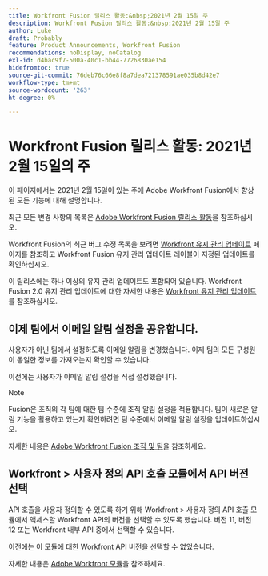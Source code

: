 ```yaml
---
title: Workfront Fusion 릴리스 활동:&nbsp;2021년 2월 15일 주
description: Workfront Fusion 릴리스 활동:&nbsp;2021년 2월 15일 주
author: Luke
draft: Probably
feature: Product Announcements, Workfront Fusion
recommendations: noDisplay, noCatalog
exl-id: d4bac9f7-500a-40c1-bb44-7726830ae154
hidefromtoc: true
source-git-commit: 76deb76c66e8f8a7dea721378591ae035b8d42e7
workflow-type: tm+mt
source-wordcount: '263'
ht-degree: 0%

---
```


# Workfront Fusion 릴리스 활동: 2021년 2월 15일의 주

이 페이지에서는 2021년 2월 15일이 있는 주에 Adobe Workfront Fusion에서 향상된 모든 기능에 대해 설명합니다.

최근 모든 변경 사항의 목록은 [Adobe Workfront Fusion 릴리스 활동](../../../product-announcements/product-releases/fusion-release-activity/fusion-release-activity.md)을 참조하십시오.

Workfront Fusion의 최근 버그 수정 목록을 보려면 [Workfront 유지 관리 업데이트](https://experienceleague.adobe.com/docs/workfront-known-issues/releases/current-updates.html) 페이지를 참조하고 Workfront Fusion 유지 관리 업데이트 레이블이 지정된 업데이트를 확인하십시오.

이 릴리스에는 하나 이상의 유지 관리 업데이트도 포함되어 있습니다. Workfront Fusion 2.0 유지 관리 업데이트에 대한 자세한 내용은 [Workfront 유지 관리 업데이트](https://experienceleague.adobe.com/docs/workfront-known-issues/releases/current-updates.html)를 참조하십시오.

## 이제 팀에서 이메일 알림 설정을 공유합니다.

사용자가 아닌 팀에서 설정하도록 이메일 알림을 변경했습니다. 이제 팀의 모든 구성원이 동일한 정보를 가져오는지 확인할 수 있습니다.

이전에는 사용자가 이메일 알림 설정을 직접 설정했습니다.

>[!NOTE]
>
>Fusion은 조직의 각 팀에 대한 팀 수준에 조직 알림 설정을 적용합니다. 팀이 새로운 알림 기능을 활용하고 있는지 확인하려면 팀 수준에서 이메일 알림 설정을 업데이트하십시오.

자세한 내용은 [Adobe Workfront Fusion 조직 및 팀](../../../workfront-fusion/organizations/organizations-and-teams.md)을 참조하세요.

## Workfront > 사용자 정의 API 호출 모듈에서 API 버전 선택

API 호출을 사용자 정의할 수 있도록 하기 위해 Workfront > 사용자 정의 API 호출 모듈에서 액세스할 Workfront API의 버전을 선택할 수 있도록 했습니다. 버전 11, 버전 12 또는 Workfront 내부 API 중에서 선택할 수 있습니다.

이전에는 이 모듈에 대한 Workfront API 버전을 선택할 수 없었습니다.

자세한 내용은 [Adobe Workfront 모듈](../../../workfront-fusion/apps-and-their-modules/workfront-modules.md)을 참조하세요.
